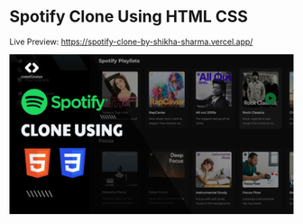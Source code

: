 # Spotify Clone Using HTML CSS


Live Preview: https://spotify-clone-by-shikha-sharma.vercel.app/

![Spotify Clone](images/SpotifyClone.png)
